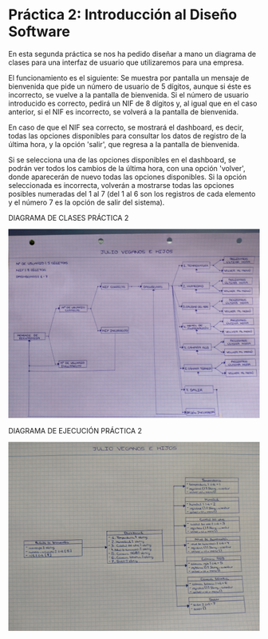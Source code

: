 # Práctica 2: Introducción al Diseño Software

En esta segunda práctica se nos ha pedido diseñar a mano un diagrama de clases para una interfaz de usuario que utilizaremos para una empresa.

El funcionamiento es el siguiente: Se muestra por pantalla un mensaje de bienvenida que pide un número de usuario de 5 dígitos, aunque si éste es incorrecto, se vuelve a la pantalla de bienvenida. Si el número de usuario introducido es correcto, pedirá un NIF de 8 dígitos y, al igual que en el caso anterior, si el NIF es incorrecto, se volverá a la pantalla de bienvenida.

En caso de que el NIF sea correcto, se mostrará el dashboard, es decir, todas las opciones disponibles para consultar los datos de registro de la última hora, y la opción 'salir', que regresa a la pantalla de bienvenida.

Si se selecciona una de las opciones disponibles en el dashboard, se podrán ver todos los cambios de la última hora, con una opción 'volver', donde aparecerán de nuevo todas las opciones disponibles. Si la opción seleccionada es incorrecta, volverán a mostrarse todas las opciones posibles numeradas del 1 al 7 (del 1 al 6 son los registros de cada elemento y el número 7 es la opción de salir del sistema).

DIAGRAMA DE CLASES PRÁCTICA 2

<p align="center">
  <img src="https://github.com/aleon2020/DS_2022-2023/blob/main/Pr%C3%A1cticas/Pr%C3%A1ctica%202:%20Introducci%C3%B3n%20al%20Dise%C3%B1o%20Software/media/Diagrama%20de%20Clases%20Pr%C3%A1ctica%202.jpg?raw=true">
</p>

DIAGRAMA DE EJECUCIÓN PRÁCTICA 2

<p align="center">
  <img src="https://github.com/aleon2020/DS_2022-2023/blob/main/Pr%C3%A1cticas/Pr%C3%A1ctica%202:%20Introducci%C3%B3n%20al%20Dise%C3%B1o%20Software/media/Diagrama%20de%20Ejecuci%C3%B3n%20Pr%C3%A1ctica%202.jpg?raw=true">
</p>
